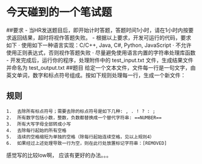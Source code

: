 # 今天碰到的一个笔试题


##要求
	- 	当HR发送题目后，即开始计时答题，答题时间1小时，请在1小时内按要求返回结果，超时将视作答题失败。
	-	根据以上要求，开发可运行的代码，要求如下
		·	使用如下一种语言实现：C/C++, Java, C#, Python, JavaScript
		·	不允许使用正则表达式，否则视作答题失败
		·	尽量避免使用语言内置的字符串处理库函数
	-	开发完成后，运行你的程序，处理附件中的 test_input.txt 		 文件，生成结果文件并命名为 test_output.txt
##题目
给定一个文本文件，文件每一行是一句文字，由英文单词，数字和标点符号组成。按如下规则处理每一行，生成一个新文件：
## 规则
	1.	去除所有标点符号；需要去除的标点符号是如下几种: , . ! ? : ;
	2.	所有数字包括小数，整数，负数都替换成一个替代字符串: ==NUMBER==
	3.	所有大写字母全部转成小写
	4.	去除每行起始的所有空格
	5.	连续的空格缩短为单独的空格（除每行起始连续空格，见以上规则4）
	6.	如果经过上述处理导致一行为空，则在此行处放置标记字符串：[REMOVED] 

	


感觉写的比较low啊，
应该有更好的办法。。。

